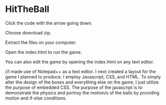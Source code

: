 # HitTheBall

Click the code with the arrow going down.

Choose download zip.

Extract the files on your computer.

Open the index.html to run the game.

You can also edit the game by opening the index.html on any text editor.

//I made use of Notepad++ as a text editor. I next created a layout for the game I planned to produce. I employ Javascript, CSS, and HTML. To simply alter the design of the boxes and everything else on the game, I just utilize the purpose of embedded CSS. The purpose of the javascript is to demonstrate the physics and portray the motion/s of the balls by providing motion and if-else conditions.
